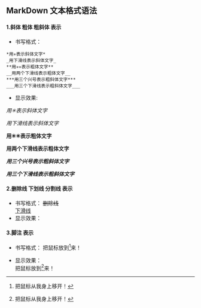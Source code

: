 

## MarkDown 文本格式语法
#### 1.斜体 粗体 粗斜体 表示  
- 书写格式：
```
*用✳表示斜体文字*
_用下滑线表示斜体文字_
**用✳✳表示粗体文字**
__用两个下滑线表示粗体文字__
***用三个兴号表示粗斜体文字***
___用三个下滑线表示粗斜体文字___
```
- 显示效果:   

 *用✳表示斜体文字*   
 
 _用下滑线表示斜体文字_  
 
 **用✳✳表示粗体文字**
 
 __用两个下滑线表示粗体文字__
 
 ***用三个兴号表示粗斜体文字***
 
 ___用三个下滑线表示粗斜体文字___  
 


#### 2.删除线 下划线  分割线 表示

- 书写格式：
~~删除线~~  
<u> 下滑线 </u>
- 显示效果：

#### 3.脚注 表示
- 书写格式：
把鼠标放到[^这里]来！
[^这里]: 把鼠标从我身上移开！
- 显示效果：  
把鼠标放到[^这里]来！
[^这里]: 把鼠标从我身上移开！
